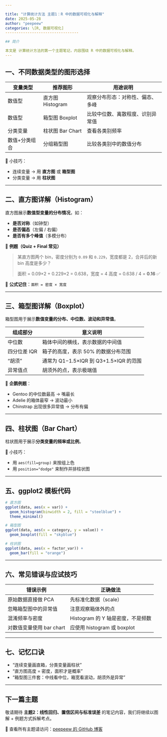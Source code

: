 ```yaml
---

title: "计算统计方法 主题1：R 中的数据可视化与解释"
date: 2025-05-28
author: "peepeew"
categories: \[R, 数据可视化]
---------------------------------

## 简介

本文是 计算统计方法的第一个主题笔记，内容围绕 R 中的数据可视化与解释。
---
```


## 一、不同数据类型的图形选择

| 变量类型    | 推荐图形          | 用途说明             |
| ------- | ------------- | ---------------- |
| 数值型     | 直方图 Histogram | 观察分布形态：对称性、偏态、多峰 |
| 数值型     | 箱型图 Boxplot   | 比较中位数、离散程度、识别异常值 |
| 分类变量    | 柱状图 Bar Chart | 查看各类别频率          |
| 数值+分类组合 | 分组箱型图         | 比较各类别中的数值分布      |

🔎 小技巧：

* 连续变量 → 用 **直方图** 或 **箱型图**
* 分类变量 → 用 **柱状图**

---

## 二、直方图详解（Histogram）

直方图展示**数值型变量的分布情况**，如：

* **是否对称**（如钟型）
* **是否偏态**（左偏 / 右偏）
* **是否有多个峰值**（多模分布）

📌 **例题（Quiz + Final 常见）**

> 某直方图两个 bin，密度分别为 `0.09` 和 `0.229`，宽度都是 2，合并后的新 bin 高度是多少？
>
> 面积 = 0.09×2 + 0.229×2 = 0.638，宽度 = 4
> 高度 = 0.638 / 4 = **0.16** ✅

📎 **公式记住**：`面积 = 密度 × 宽度`

---

## 三、箱型图详解（Boxplot）

箱型图用于展示**数值变量的分布、中位数、波动和异常值**。

| 组成部分     | 意义说明                            |
| -------- | ------------------------------- |
| 中位数      | 箱体中间的横线，表示数据的中间值                |
| 四分位差 IQR | 箱子的高度，表示 50% 的数据分布范围            |
| “胡须”     | 通常为 Q1−1.5×IQR 到 Q3+1.5×IQR 的范围 |
| 异常值点     | 胡须外的点，表示极端值                     |

📌 **企鹅例题**：

* Gentoo 的中位数最高 → 嘴最长
* Adelie 的箱体最窄 → 波动最小
* Chinstrap 出现很多异常值 → 分布有偏

---

## 四、柱状图（Bar Chart）

柱状图用于展示**分类变量的频率或比例**。

📌 小技巧：

* 用 `aes(fill=group)` 来按组上色
* 用 `position="dodge"` 来制作并排柱状图

---

## 五、ggplot2 模板代码

```r
# 直方图
ggplot(data, aes(x = var)) +
  geom_histogram(binwidth = 2, fill = "steelblue") +
  theme_minimal()

# 箱型图
ggplot(data, aes(x = category, y = value)) +
  geom_boxplot(fill = "skyblue")

# 柱状图
ggplot(data, aes(x = factor_var)) +
  geom_bar(fill = "orange")
```

---

## 六、常见错误与应试技巧

| 错误示例              | 正确做法                    |
| ----------------- | ----------------------- |
| 原始数据直接做 PCA       | 先标准化数据（scale）           |
| 忽略箱型图中的异常值        | 注意观察箱体外的点               |
| 混淆频率与密度           | Histogram 的 Y 轴是密度，不是频数 |
| 对数值变量使用 bar chart | 应使用 histogram 或 boxplot |

---

## 七、记忆口诀

* “连续变量画直箱，分类变量画柱状”
* “直方图高度 = 密度，面积才是概率”
* “箱型图三件套：中线看中位，箱宽看波动，胡须外是异常”

---

## 下一篇主题

敬请期待 **主题2：线性回归、置信区间与标准误差** 的笔记内容，我们将继续以图解 + 例题方式拆解考点。

🧭 查看所有主题请访问：[peepeew 的 GitHub 博客](https://github.com/peepeew/peepeew.github.io)
